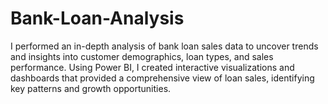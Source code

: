 # Bank-Loan-Analysis
I performed an in-depth analysis of bank loan sales data to uncover trends and insights into customer demographics, loan types, and sales performance. Using Power BI, I created interactive visualizations and dashboards that provided a comprehensive view of loan sales, identifying key patterns and growth opportunities.
